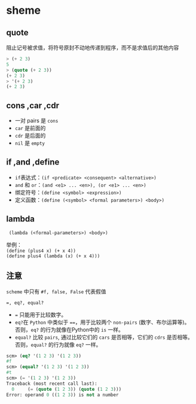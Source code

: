 # sheme
## quote
阻止记号被求值，将符号原封不动地传递到程序，而不是求值后的其他内容
```scheme
> (+ 2 3)
5
> (quote (+ 2 3))
(+ 2 3)
> '(+ 2 3)
(+ 2 3)
```

## cons ,car ,cdr
- 一对 pairs 是 `cons`
- `car` 是前面的
- `cdr` 是后面的
- `nil` 是 `empty`

## if ,and ,define
- `if`表达式：`(if <predicate> <consequent> <alternative>) `
- `and` 和 `or`：`(and <e1> ... <en>), (or <e1> ... <en>)`
- 绑定符号：`(define <symbol> <expression>)`
- 定义函数：`(define (<symbol> <formal parameters>) <body>)`


## lambda
` (lambda (<formal-parameters>) <body>)`

举例：  
`(define (plus4 x) (+ x 4))`   
`(define plus4 (lambda (x) (+ x 4)))`
    
## 注意
`scheme` 中只有 ` #f, false, False ` 代表假值

`=, eq?, equal?`
  - `=` 只能用于比较数字。
  - `eq?`在 `Python` 中类似于 `==`，用于比较两个 `non-pairs` (数字、布尔运算等)。否则，`eq?` 的行为就像在Python中的 `is` 一样。
  - `equal?` 比较 `pairs`, 通过比较它们的 `cars` 是否相等，它们的 `cdrs` 是否相等。否则，`equal?` 的行为就像 `eq?` 一样。

```scheme
scm> (eq? '(1 2 3) '(1 2 3))
#f
scm> (equal? '(1 2 3) '(1 2 3))
#t
scm> (= '(1 2 3) '(1 2 3))
Traceback (most recent call last):
  0     (= (quote (1 2 3)) (quote (1 2 3)))
Error: operand 0 ((1 2 3)) is not a number
```
